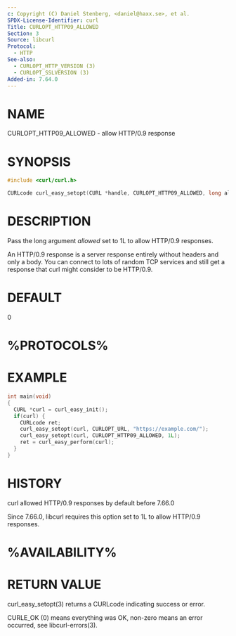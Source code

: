 ```yaml
---
c: Copyright (C) Daniel Stenberg, <daniel@haxx.se>, et al.
SPDX-License-Identifier: curl
Title: CURLOPT_HTTP09_ALLOWED
Section: 3
Source: libcurl
Protocol:
  - HTTP
See-also:
  - CURLOPT_HTTP_VERSION (3)
  - CURLOPT_SSLVERSION (3)
Added-in: 7.64.0
---
```


# NAME

CURLOPT_HTTP09_ALLOWED - allow HTTP/0.9 response

# SYNOPSIS

~~~c
#include <curl/curl.h>

CURLcode curl_easy_setopt(CURL *handle, CURLOPT_HTTP09_ALLOWED, long allowed);
~~~

# DESCRIPTION

Pass the long argument *allowed* set to 1L to allow HTTP/0.9 responses.

An HTTP/0.9 response is a server response entirely without headers and only a
body. You can connect to lots of random TCP services and still get a response
that curl might consider to be HTTP/0.9.

# DEFAULT

0

# %PROTOCOLS%

# EXAMPLE

~~~c
int main(void)
{
  CURL *curl = curl_easy_init();
  if(curl) {
    CURLcode ret;
    curl_easy_setopt(curl, CURLOPT_URL, "https://example.com/");
    curl_easy_setopt(curl, CURLOPT_HTTP09_ALLOWED, 1L);
    ret = curl_easy_perform(curl);
  }
}
~~~

# HISTORY

curl allowed HTTP/0.9 responses by default before 7.66.0

Since 7.66.0, libcurl requires this option set to 1L to allow HTTP/0.9
responses.

# %AVAILABILITY%

# RETURN VALUE

curl_easy_setopt(3) returns a CURLcode indicating success or error.

CURLE_OK (0) means everything was OK, non-zero means an error occurred, see
libcurl-errors(3).

